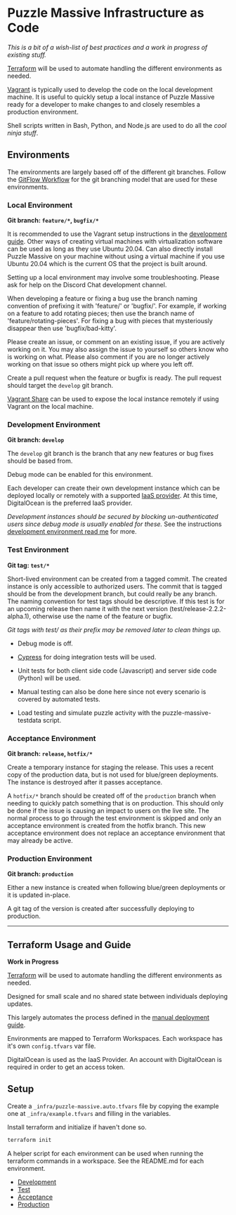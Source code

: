 # Puzzle Massive Infrastructure as Code

_This is a bit of a wish-list of best practices and a work in progress of
existing stuff._

[Terraform](https://www.terraform.io/) will be used to automate handling the
different environments as needed.

[Vagrant](https://www.vagrantup.com/) is typically used to develop the code on
the local development machine. It is useful to quickly setup a local instance
of Puzzle Massive ready for a developer to make changes to and closely resembles
a production environment.

Shell scripts written in Bash, Python, and Node.js are used to do all the _cool ninja stuff_.

## Environments

The environments are largely based off of the different git branches. Follow the
[GitFlow Workflow](https://www.atlassian.com/git/tutorials/comparing-workflows/gitflow-workflow)
for the git branching model that are used for these environments.

### Local Environment

**Git branch: `feature/*`, `bugfix/*`**

It is recommended to use the Vagrant setup instructions in the [development
guide](/docs/development.md). Other ways of creating virtual machines with
virtualization software can be used as long as they use Ubuntu 20.04. Can also
directly install Puzzle Massive on your machine without using a virtual machine
if you use Ubuntu 20.04 which is the current OS that the project is built
around.

Setting up a local environment may involve some troubleshooting. Please ask for
help on the Discord Chat development channel.

When developing a feature or fixing a bug use the branch naming convention of
prefixing it with 'feature/' or 'bugfix/'. For example, if working on a feature
to add rotating pieces; then use the branch name of 'feature/rotating-pieces'.
For fixing a bug with pieces that mysteriously disappear then use
'bugfix/bad-kitty'.

Please create an issue, or comment on an existing issue, if you are actively
working on it. You may also assign the issue to yourself so others know who is
working on what. Please also comment if you are no longer actively working on
that issue so others might pick up where you left off.

Create a pull request when the feature or bugfix is ready. The pull request
should target the `develop` git branch.

[Vagrant Share](https://www.vagrantup.com/docs/share) can be used to expose the
local instance remotely if using Vagrant on the local machine.

### Development Environment

**Git branch: `develop`**

The `develop` git branch is the branch that any new features or bug fixes should
be based from.

Debug mode can be enabled for this environment.

Each developer can create their own development instance which can be deployed
locally or remotely with a supported
[IaaS provider](https://registry.terraform.io/browse/providers?category=infrastructure&tier=official%2Cpartner).
At this time, DigitalOcean is the preferred IaaS provider.

_Development instances should be secured by blocking un-authenticated users since
debug mode is usually enabled for these._ See the instructions [development
environment read me](/_infra/development/README.md) for more.

### Test Environment

**Git tag: `test/*`**

Short-lived environment can be created from a tagged commit. The created
instance is only accessible to authorized users. The commit that is tagged
should be from the development branch, but could really be any branch. The
naming convention for test tags should be descriptive. If this test is for an
upcoming release then name it with the next version
(test/release-2.2.2-alpha.1), otherwise use the name of the feature or bugfix.

_Git tags with test/ as their prefix may be removed later to clean things up._

- Debug mode is off.

- [Cypress](https://www.cypress.io/) for doing integration tests will be used.

- Unit tests for both client side code (Javascript) and server side code (Python)
  will be used.

- Manual testing can also be done here since not every scenario is covered by
  automated tests.

- Load testing and simulate puzzle activity with the puzzle-massive-testdata script.

### Acceptance Environment

**Git branch: `release`, `hotfix/*`**

Create a temporary instance for staging the release. This uses a recent copy of
the production data, but is not used for blue/green deployments. The instance
is destroyed after it passes acceptance.

A `hotfix/*` branch should be created off of the `production` branch when
needing to quickly patch something that is on production. This should only be
done if the issue is causing an impact to users on the live site. The normal
process to go through the test environment is skipped and only an acceptance
environment is created from the hotfix branch. This new acceptance environment
does not replace an acceptance environment that may already be active.

### Production Environment

**Git branch: `production`**

Either a new instance is created when following blue/green deployments or it is
updated in-place.

A git tag of the version is created after successfully deploying to production.

---

## Terraform Usage and Guide

**Work in Progress**

[Terraform](https://www.terraform.io/) will be used to automate handling the
different environments as needed.

Designed for small scale and no shared state between individuals deploying
updates.

This largely automates the process defined in the
[manual deployment guide](/docs/deployment.md).

Environments are mapped to Terraform Workspaces. Each workspace has it's own
`config.tfvars` var file.

DigitalOcean is used as the IaaS Provider. An account with DigitalOcean is
required in order to get an access token.

## Setup

Create a `_infra/puzzle-massive.auto.tfvars` file by copying the example one at
`_infra/example.tfvars` and filling in the variables.

Install terraform and initialize if haven't done so.

```bash
terraform init
```

A helper script for each environment can be used when running the terraform
commands in a workspace. See the README.md for each environment.

- [Development](/_infra/development/README.md)
- [Test](/_infra/test/README.md)
- [Acceptance](/_infra/acceptance/README.md)
- [Production](/_infra/production/README.md)
